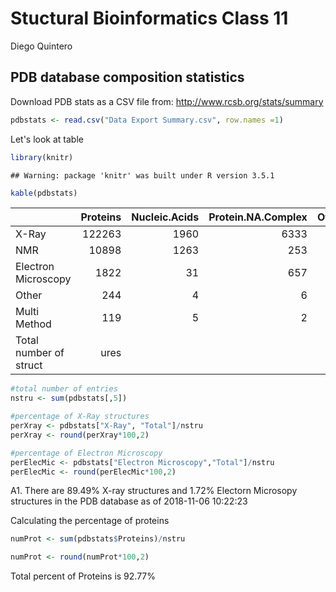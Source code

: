 Stuctural Bioinformatics Class 11
================
Diego Quintero

PDB database composition statistics
-----------------------------------

Download PDB stats as a CSV file from: <http://www.rcsb.org/stats/summary>

``` r
pdbstats <- read.csv("Data Export Summary.csv", row.names =1)
```

Let's look at table

``` r
library(knitr)
```

    ## Warning: package 'knitr' was built under R version 3.5.1

``` r
kable(pdbstats)
```

|                        |  Proteins|  Nucleic.Acids|  Protein.NA.Complex|  Other|   Total|
|------------------------|---------:|--------------:|-------------------:|------:|-------:|
| X-Ray                  |    122263|           1960|                6333|     10|  130566|
| NMR                    |     10898|           1263|                 253|      8|   12422|
| Electron Microscopy    |      1822|             31|                 657|      0|    2510|
| Other                  |       244|              4|                   6|     13|     267|
| Multi Method           |       119|              5|                   2|      1|     127|
| Total number of struct |      ures|               |                    |       |        |

``` r
#total number of entries
nstru <- sum(pdbstats[,5])

#percentage of X-Ray structures
perXray <- pdbstats["X-Ray", "Total"]/nstru
perXray <- round(perXray*100,2)

#percentage of Electron Microscopy
perElecMic <- pdbstats["Electron Microscopy","Total"]/nstru
perElecMic <- round(perElecMic*100,2)
```

A1. There are 89.49% X-ray structures and 1.72% Electorn Microsopy structures in the PDB database as of 2018-11-06 10:22:23

Calculating the percentage of proteins

``` r
numProt <- sum(pdbstats$Proteins)/nstru

numProt <- round(numProt*100,2)
```

Total percent of Proteins is 92.77%
